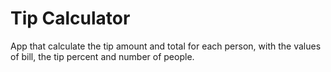 # Tip Calculator

App that calculate the tip amount and total for each person, with the values of bill, the tip percent and number of people.
